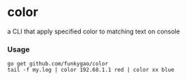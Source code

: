 # color
a CLI that apply specified color to matching text on console

### Usage

    go get github.com/funkygao/color
    tail -f my.log | color 192.68.1.1 red | color xx blue
